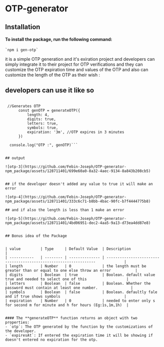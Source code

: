 # OTP-generator


## Installation

#### To install the package, run the following command:

    `npm i gen-otp`


it is a simple OTP generation and it's exiration project and developers can simply integrate it
to their project for OTP verifications and they can customize the OTP expiration time and values
of the OTP and also can customize the length of the OTP as their wish :

## developers can use it like so  

  ```import generateOTP from 'gen-otp';

   //Generates OTP
        const genOTP = generateOTP({
            length: 4,
            digits: true,
            letters: true,
            symbols: true,
            expiration: '3m', //OTP expires in 3 minutes
        })
        
    console.log("OTP :", genOTP)```


## output

![otp-3](https://github.com/Febin-Joseph/OTP-generator-npm_package/assets/128711401/699e60a0-8a32-4aec-9134-8a843b208cb5)


## if the developer doesn't added any value to true it will make an error

![otp-4](https://github.com/Febin-Joseph/OTP-generator-npm_package/assets/128711401/333c6c71-b8bb-4bac-90fc-b7f4444775b8)

## and if also the length is less than 1 make an error

![otp-5](https://github.com/Febin-Joseph/OTP-generator-npm_package/assets/128711401/4bd06951-dec2-4aa5-9a13-d73ea4dd87e8)


## Bonus idea of the Package


| value         | Type     | Default Value  | Description                                                                   |
| -----------   | -------- | -------------- | -----------------------------------------------------------------             |
| length        | Number   | 0              | the length must be greater than or equal to one else throw an error           |
| digits        | Boolean  | true           | Boolean. default value true and needed to select one of this                  |
| letters       | Boolean  | false          | Boolean. Whether the password must contain at least one number.               |  
| symbols       | Boolean  | false          | Boolean. defaultly fale and if true shows symbols                             |
| expiration    | Number   | 0              | needed to enter only s for second m for minute and h for hours (Eg:1s,1m,1h)  |


#### The **generateOTP** function returns an object with two properties:
- `otp`: The OTP generated by the function by the customizations of the developer.
- `expiresAt`: If entered the expiration time it will be showing if doesn't entered no expiration for the otp.

